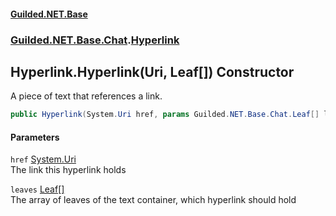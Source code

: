 
#### [Guilded.NET.Base](index 'index')
### [Guilded.NET.Base.Chat](index#Guilded_NET_Base_Chat 'Guilded.NET.Base.Chat').[Hyperlink](Hyperlink 'Guilded.NET.Base.Chat.Hyperlink')
## Hyperlink.Hyperlink(Uri, Leaf[]) Constructor
A piece of text that references a link.  
```csharp
public Hyperlink(System.Uri href, params Guilded.NET.Base.Chat.Leaf[] leaves);
```

#### Parameters
<a name='Guilded_NET_Base_Chat_Hyperlink_Hyperlink(System_Uri_Guilded_NET_Base_Chat_Leaf__)_href'></a>
`href` [System.Uri](https://docs.microsoft.com/en-us/dotnet/api/System.Uri 'System.Uri')  
The link this hyperlink holds
  
<a name='Guilded_NET_Base_Chat_Hyperlink_Hyperlink(System_Uri_Guilded_NET_Base_Chat_Leaf__)_leaves'></a>
`leaves` [Leaf](Leaf 'Guilded.NET.Base.Chat.Leaf')[[]](https://docs.microsoft.com/en-us/dotnet/api/System.Array 'System.Array')  
The array of leaves of the text container, which hyperlink should hold
  

